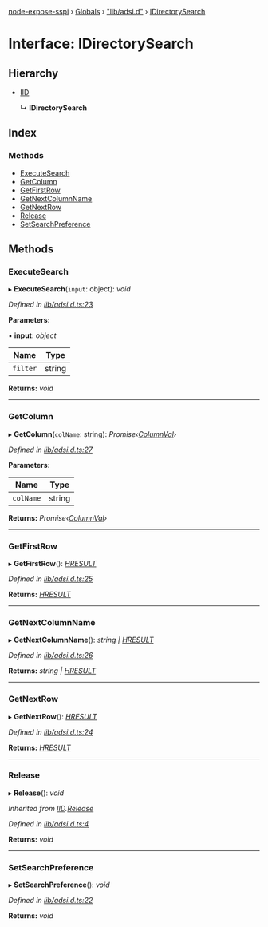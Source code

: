 [node-expose-sspi](../README.md) › [Globals](../globals.md) › ["lib/adsi.d"](../modules/_lib_adsi_d_.md) › [IDirectorySearch](_lib_adsi_d_.idirectorysearch.md)

# Interface: IDirectorySearch

## Hierarchy

* [IID](_lib_adsi_d_.iid.md)

  ↳ **IDirectorySearch**

## Index

### Methods

* [ExecuteSearch](_lib_adsi_d_.idirectorysearch.md#executesearch)
* [GetColumn](_lib_adsi_d_.idirectorysearch.md#getcolumn)
* [GetFirstRow](_lib_adsi_d_.idirectorysearch.md#getfirstrow)
* [GetNextColumnName](_lib_adsi_d_.idirectorysearch.md#getnextcolumnname)
* [GetNextRow](_lib_adsi_d_.idirectorysearch.md#getnextrow)
* [Release](_lib_adsi_d_.idirectorysearch.md#release)
* [SetSearchPreference](_lib_adsi_d_.idirectorysearch.md#setsearchpreference)

## Methods

###  ExecuteSearch

▸ **ExecuteSearch**(`input`: object): *void*

*Defined in [lib/adsi.d.ts:23](https://github.com/jlguenego/node-expose-sspi/blob/f44ba74/lib/adsi.d.ts#L23)*

**Parameters:**

▪ **input**: *object*

Name | Type |
------ | ------ |
`filter` | string |

**Returns:** *void*

___

###  GetColumn

▸ **GetColumn**(`colName`: string): *Promise‹[ColumnVal](../modules/_lib_adsi_d_.md#columnval)›*

*Defined in [lib/adsi.d.ts:27](https://github.com/jlguenego/node-expose-sspi/blob/f44ba74/lib/adsi.d.ts#L27)*

**Parameters:**

Name | Type |
------ | ------ |
`colName` | string |

**Returns:** *Promise‹[ColumnVal](../modules/_lib_adsi_d_.md#columnval)›*

___

###  GetFirstRow

▸ **GetFirstRow**(): *[HRESULT](../modules/_lib_adsi_d_.md#hresult)*

*Defined in [lib/adsi.d.ts:25](https://github.com/jlguenego/node-expose-sspi/blob/f44ba74/lib/adsi.d.ts#L25)*

**Returns:** *[HRESULT](../modules/_lib_adsi_d_.md#hresult)*

___

###  GetNextColumnName

▸ **GetNextColumnName**(): *string | [HRESULT](../modules/_lib_adsi_d_.md#hresult)*

*Defined in [lib/adsi.d.ts:26](https://github.com/jlguenego/node-expose-sspi/blob/f44ba74/lib/adsi.d.ts#L26)*

**Returns:** *string | [HRESULT](../modules/_lib_adsi_d_.md#hresult)*

___

###  GetNextRow

▸ **GetNextRow**(): *[HRESULT](../modules/_lib_adsi_d_.md#hresult)*

*Defined in [lib/adsi.d.ts:24](https://github.com/jlguenego/node-expose-sspi/blob/f44ba74/lib/adsi.d.ts#L24)*

**Returns:** *[HRESULT](../modules/_lib_adsi_d_.md#hresult)*

___

###  Release

▸ **Release**(): *void*

*Inherited from [IID](_lib_adsi_d_.iid.md).[Release](_lib_adsi_d_.iid.md#release)*

*Defined in [lib/adsi.d.ts:4](https://github.com/jlguenego/node-expose-sspi/blob/f44ba74/lib/adsi.d.ts#L4)*

**Returns:** *void*

___

###  SetSearchPreference

▸ **SetSearchPreference**(): *void*

*Defined in [lib/adsi.d.ts:22](https://github.com/jlguenego/node-expose-sspi/blob/f44ba74/lib/adsi.d.ts#L22)*

**Returns:** *void*
